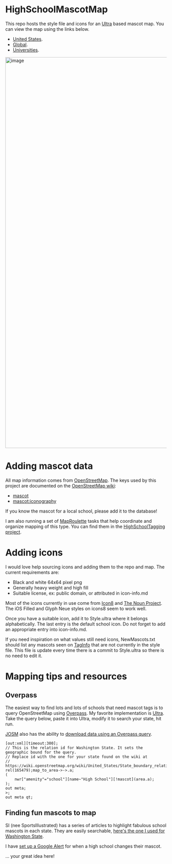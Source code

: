 # HighSchoolMascotMap
This repo hosts the style file and icons for an [Ultra](https://overpass-ultra.us/) based mascot map. You can view the map using the links below.

* [United States](https://overpass-ultra.us/#map&query=url:https://raw.githubusercontent.com/watmildon/HighSchoolMascotMap/refs/heads/main/HSMascotMap.ultra).
* [Global](https://overpass-ultra.us/#map&query=url:https://raw.githubusercontent.com/watmildon/HighSchoolMascotMap/refs/heads/main/HSMascotMap_global.ultra).
* [Universities](https://overpass-ultra.us/#map&query=url:https://raw.githubusercontent.com/watmildon/HighSchoolMascotMap/refs/heads/main/HSMascotMap_university_global.ultra).

<img width="2092" height="1219" alt="image" src="https://github.com/user-attachments/assets/83cb7d59-7a57-4661-99bb-38982ee579b5" />


# Adding mascot data

All map information comes from [OpenStreetMap](https://www.openstreetmap.org/). The keys used by this project are documented on the [OpenStreetMap wiki](https://wiki.openstreetmap.org/):
* [mascot](https://wiki.openstreetmap.org/wiki/Key:mascot)
* [mascot:iconography](https://wiki.openstreetmap.org/wiki/Key:mascot:iconography)

If you know the mascot for a local school, please add it to the database!

I am also running a set of [MapRoulette](https://maproulette.org/) tasks that help coordinate and organize mapping of this type. You can find them in the [HighSchoolTagging project](https://maproulette.org/browse/projects/59042).

# Adding icons
I would love help sourcing icons and adding them to the repo and map. The current requirements are:

* Black and white 64x64 pixel png
* Generally heavy weight and high fill
* Suitable license, ex: public domain, or attributed in icon-info.md

Most of the icons currently in use come from [Icon8](https://icons8.com/) and [The Noun Project](https://thenounproject.com/). The iOS Filled and Glyph Neue styles on icons8 seem to work well.

Once you have a suitable icon, add it to Style.ultra where it belongs alphabetically. The last entry is the default school icon. Do not forget to add an appropriate entry into icon-info.md.

If you need inspiration on what values still need icons, NewMascots.txt should list any mascots seen on [TagInfo](https://taginfo.openstreetmap.org/keys/mascot#values) that are not currently in the style file. This file is update every time there is a commit to Style.ultra so there is no need to edit it.

# Mapping tips and resources
## Overpass

The easiest way to find lots and lots of schools that need mascot tags is to query OpenStreetMap using [Overpass](https://wiki.openstreetmap.org/wiki/Overpass_API/Overpass_API_by_Example). My favorite implementation is [Ultra](https://overpass-ultra.us/). Take the query below, paste it into Ultra, modify it to search your state, hit run.

[JOSM](https://josm.openstreetmap.de/) also has the ability to [download data using an Overpass query](https://josm.openstreetmap.de/wiki/Help/Action/Download).

```
[out:xml][timeout:300];
// This is the relation id for Washington State. It sets the geographic bound for the query.
// Replace id with the one for your state found on the wiki at
// https://wiki.openstreetmap.org/wiki/United_States/State_boundary_relations
rel(165479);map_to_area->->.a;
(
    nwr["amenity"="school"][name~"High School"][!mascot](area.a);
);
out meta;
>;
out meta qt;
```

## Finding fun mascots to map
SI (nee SportsIllustrated) has a series of articles to highlight fabulous school mascots in each state. They are easily searchable, [here's the one I used for Washington State](https://www.si.com/high-school/washington/top-10-high-school-mascots-in-washington-vote-for-the-best-01jm34spem62).

I have [set up a Google Alert](https://www.openstreetmap.org/user/watmildon/diary/401155) for when a high school changes their mascot.

... your great idea here!
